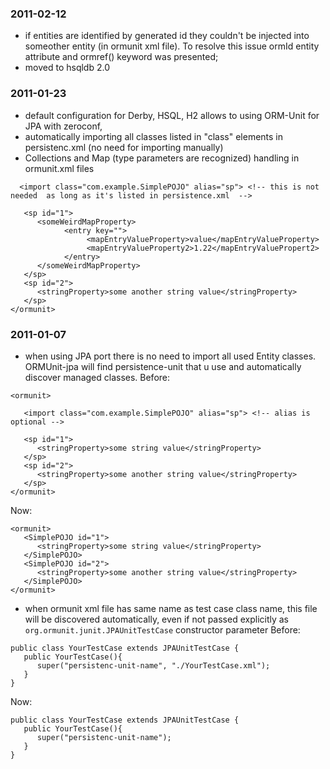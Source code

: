 

### 2011-02-12 ###
  * if entities are identified by generated id they couldn't be injected into someother entity (in ormunit xml file). To resolve this issue ormId entity attribute and ormref() keyword was presented;
  * moved to hsqldb 2.0

### 2011-01-23 ###
  * default configuration for Derby, HSQL, H2 allows to using ORM-Unit for JPA with zeroconf,
  * automatically importing all classes listed in "class" elements in persistenc.xml (no need for importing manually)
  * Collections and Map (type parameters are recognized) handling in ormunit.xml files
```
  <import class="com.example.SimplePOJO" alias="sp"> <!-- this is not needed  as long as it's listed in persistence.xml  -->

   <sp id="1">
      <someWeirdMapProperty>
            <entry key="">
                 <mapEntryValueProperty>value</mapEntryValueProperty>
                 <mapEntryValueProperty2>1.22</mapEntryValuePropert2>
            </entry>
      </someWeirdMapProperty>
   </sp>
   <sp id="2">
      <stringProperty>some another string value</stringProperty>
   </sp>
</ormunit>
```

### 2011-01-07 ###
  * when using JPA port there is no need to import all used Entity classes. ORMUnit-jpa will  find persistence-unit that u use and automatically discover managed classes.
Before:
```
<ormunit>

   <import class="com.example.SimplePOJO" alias="sp"> <!-- alias is optional -->

   <sp id="1">
      <stringProperty>some string value</stringProperty>
   </sp>
   <sp id="2">
      <stringProperty>some another string value</stringProperty>
   </sp>
</ormunit>
```
Now:
```
<ormunit>
   <SimplePOJO id="1">
      <stringProperty>some string value</stringProperty>
   </SimplePOJO>
   <SimplePOJO id="2">
      <stringProperty>some another string value</stringProperty>
   </SimplePOJO>
</ormunit>
```
  * when ormunit xml file has same name as test case class name, this file will be discovered automatically, even if not passed explicitly as `org.ormunit.junit.JPAUnitTestCase` constructor parameter
Before:
```
public class YourTestCase extends JPAUnitTestCase {
   public YourTestCase(){
      super("persistenc-unit-name", "./YourTestCase.xml");
   }
}
```
Now:
```
public class YourTestCase extends JPAUnitTestCase {
   public YourTestCase(){
      super("persistenc-unit-name");
   }
}
```